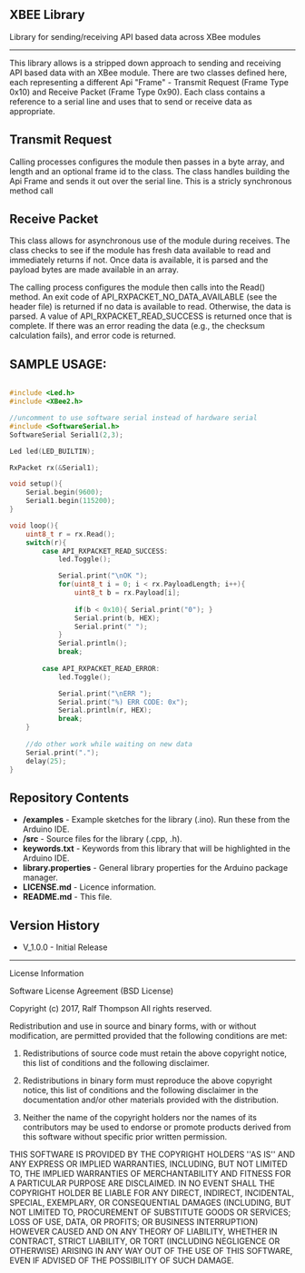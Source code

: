 XBEE Library
-------------------------

Library for sending/receiving API based data across XBee modules

-------------------------

This library allows is a stripped down approach to sending and receiving API
based data with an XBee module. There are two classes defined here, each representing
a different Api "Frame" - Transmit Request (Frame Type 0x10) and Receive Packet
(Frame Type 0x90). Each class contains a reference to a serial line and uses that to
send or receive data as appropriate.

Transmit Request
-------------------------

Calling processes configures the module then passes in a byte array, and length and
an optional frame id to the class. The class handles building the Api Frame and
sends it out over the serial line. This is a stricly synchronous method call

Receive Packet
-------------------------

This class allows for asynchronous use of the module during receives. The class checks
to see if the module has fresh data available to read and immediately returns if not.
Once data is available, it is parsed and the payload bytes are made available in an
array.

The calling process configures the module then calls into the Read() method. An exit
code of API_RXPACKET_NO_DATA_AVAILABLE (see the header file) is returned if no data
is available to read. Otherwise, the data is parsed. A value of API_RXPACKET_READ_SUCCESS
is returned once that is complete. If there was an error reading the data (e.g., the
checksum calculation fails), and error code is returned.

SAMPLE USAGE:
-------------------------

```cpp

#include <Led.h>
#include <XBee2.h>

//uncomment to use software serial instead of hardware serial
#include <SoftwareSerial.h>
SoftwareSerial Serial1(2,3);

Led led(LED_BUILTIN);

RxPacket rx(&Serial1);

void setup(){
    Serial.begin(9600);
    Serial1.begin(115200);
}

void loop(){
    uint8_t r = rx.Read();
    switch(r){
        case API_RXPACKET_READ_SUCCESS:
            led.Toggle();

            Serial.print("\nOK ");
            for(uint8_t i = 0; i < rx.PayloadLength; i++){
                uint8_t b = rx.Payload[i];
                
                if(b < 0x10){ Serial.print("0"); }
                Serial.print(b, HEX);
                Serial.print(" ");
            }
            Serial.println();
            break;
            
        case API_RXPACKET_READ_ERROR:
            led.Toggle();

            Serial.print("\nERR ");
            Serial.print("%) ERR CODE: 0x");
            Serial.println(r, HEX);
            break;
    }
    
    //do other work while waiting on new data
    Serial.print(".");
    delay(25);
}

```

Repository Contents
-------------------------

* **/examples** - Example sketches for the library (.ino). Run these from the Arduino IDE. 
* **/src** - Source files for the library (.cpp, .h).
* **keywords.txt** - Keywords from this library that will be highlighted in the Arduino IDE. 
* **library.properties** - General library properties for the Arduino package manager. 
* **LICENSE.md** - Licence information.
* **README.md** - This file.

Version History
-------------------------

* V_1.0.0 - Initial Release

-------------------------
License Information

Software License Agreement (BSD License)

Copyright (c) 2017, Ralf Thompson
All rights reserved.

Redistribution and use in source and binary forms, with or without
modification, are permitted provided that the following conditions are met:

1. Redistributions of source code must retain the above copyright
notice, this list of conditions and the following disclaimer.

2. Redistributions in binary form must reproduce the above copyright
notice, this list of conditions and the following disclaimer in the
documentation and/or other materials provided with the distribution.

3. Neither the name of the copyright holders nor the
names of its contributors may be used to endorse or promote products
derived from this software without specific prior written permission.

THIS SOFTWARE IS PROVIDED BY THE COPYRIGHT HOLDERS ''AS IS'' AND ANY
EXPRESS OR IMPLIED WARRANTIES, INCLUDING, BUT NOT LIMITED TO, THE IMPLIED
WARRANTIES OF MERCHANTABILITY AND FITNESS FOR A PARTICULAR PURPOSE ARE
DISCLAIMED. IN NO EVENT SHALL THE COPYRIGHT HOLDER BE LIABLE FOR ANY
DIRECT, INDIRECT, INCIDENTAL, SPECIAL, EXEMPLARY, OR CONSEQUENTIAL DAMAGES
(INCLUDING, BUT NOT LIMITED TO, PROCUREMENT OF SUBSTITUTE GOODS OR SERVICES;
LOSS OF USE, DATA, OR PROFITS; OR BUSINESS INTERRUPTION) HOWEVER CAUSED AND
ON ANY THEORY OF LIABILITY, WHETHER IN CONTRACT, STRICT LIABILITY, OR TORT
(INCLUDING NEGLIGENCE OR OTHERWISE) ARISING IN ANY WAY OUT OF THE USE OF THIS
SOFTWARE, EVEN IF ADVISED OF THE POSSIBILITY OF SUCH DAMAGE.
